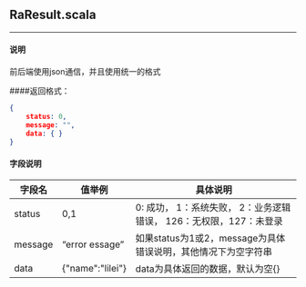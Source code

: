 ## RaResult.scala
------------------------
#### 说明
前后端使用json通信，并且使用统一的格式

####返回格式：

```json
{
	status: 0,
	message: "",
	data: { }
}

```

#### 字段说明
字段名 | 值举例 | 具体说明
------|-------|----------
status| 0,1	| 0: 成功， 1：系统失败， 2：业务逻辑错误， 126：无权限，127：未登录
message | “error essage” | 如果status为1或2，message为具体错误说明，其他情况下为空字符串
data | {"name":"lilei"} | data为具体返回的数据，默认为空{}
